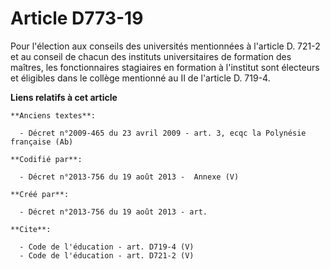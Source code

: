 # Article D773-19

Pour l'élection aux conseils des universités mentionnées à l'article D. 721-2 et au conseil de chacun des instituts
universitaires de formation des maîtres, les fonctionnaires stagiaires en formation à l'institut sont électeurs et éligibles
dans le collège mentionné au II de l'article D. 719-4.

**Liens relatifs à cet article**

	**Anciens textes**:

	  - Décret n°2009-465 du 23 avril 2009 - art. 3, ecqc la Polynésie française (Ab)

	**Codifié par**:

	  - Décret n°2013-756 du 19 août 2013 -  Annexe (V)

	**Créé par**:

	  - Décret n°2013-756 du 19 août 2013 - art.

	**Cite**:

	  - Code de l'éducation - art. D719-4 (V)
	  - Code de l'éducation - art. D721-2 (V)
